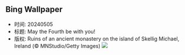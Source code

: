 ## Bing Wallpaper
- 时间: 20240505
- 标题: May the Fourth be with you!
- 版权: Ruins of an ancient monastery on the island of Skellig Michael, Ireland (© MNStudio/Getty Images)
![](https://cn.bing.com/th?id=OHR.JediMonastery_EN-US9398447907_UHD.jpg&rf=LaDigue_UHD.jpg&pid=hp&w=3840&h=2160&rs=1&c=4)
